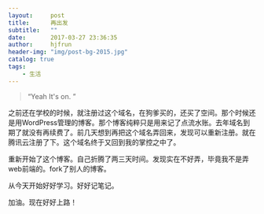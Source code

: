 ```yaml
---
layout:     post
title:      再出发
subtitle:   ""
date:       2017-03-27 23:36:35
author:     hjfrun
header-img: "img/post-bg-2015.jpg"
catalog: true
tags:
    - 生活
---
```


> “Yeah It's on. ”



之前还在学校的时候，就注册过这个域名，在狗爹买的，还买了空间。那个时候还是用WordPress管理的博客。那个博客纯粹只是用来记了点流水账。去年域名到期了就没有再续费了。前几天想到再把这个域名弄回来，发现可以重新注册。就在腾讯云注册了下。这个域名终于又回到我的掌控之中了。



重新开始了这个博客。自己折腾了两三天时间。发现实在不好弄，毕竟我不是弄web前端的。fork了别人的博客。

从今天开始好好学习。好好记笔记。



加油。现在好好上路！


